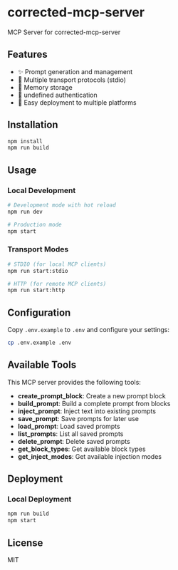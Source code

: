 # corrected-mcp-server

MCP Server for corrected-mcp-server

## Features

- ✨ Prompt generation and management
- 🔧 Multiple transport protocols (stdio)
- 💾 Memory storage
- 🔐 undefined authentication
- 🚀 Easy deployment to multiple platforms

## Installation

```bash
npm install
npm run build
```

## Usage

### Local Development

```bash
# Development mode with hot reload
npm run dev

# Production mode
npm start
```

### Transport Modes

```bash
# STDIO (for local MCP clients)
npm run start:stdio

# HTTP (for remote MCP clients)
npm run start:http
```

## Configuration

Copy `.env.example` to `.env` and configure your settings:

```bash
cp .env.example .env
```

## Available Tools

This MCP server provides the following tools:

- **create_prompt_block**: Create a new prompt block
- **build_prompt**: Build a complete prompt from blocks
- **inject_prompt**: Inject text into existing prompts
- **save_prompt**: Save prompts for later use
- **load_prompt**: Load saved prompts
- **list_prompts**: List all saved prompts
- **delete_prompt**: Delete saved prompts
- **get_block_types**: Get available block types
- **get_inject_modes**: Get available injection modes

## Deployment

### Local Deployment

```bash
npm run build
npm start
```

## License

MIT
